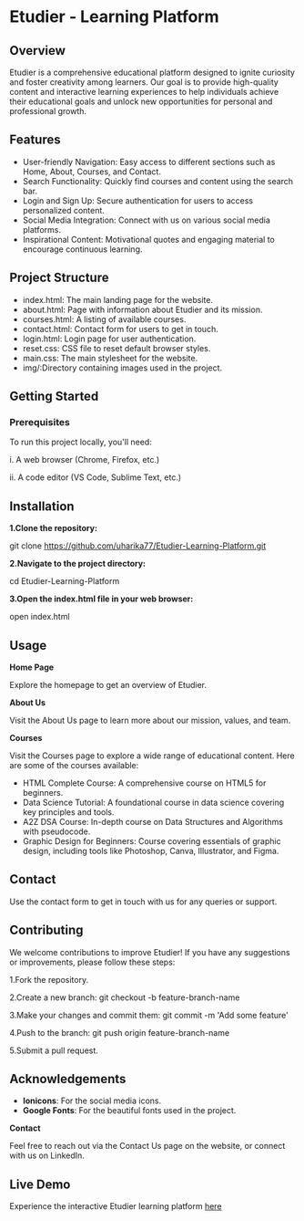 # Etudier - Learning Platform

## Overview

Etudier is a comprehensive educational platform designed to ignite curiosity and foster creativity among learners. Our goal is to provide high-quality content and interactive learning experiences to help individuals achieve their educational goals and unlock new opportunities for personal and professional growth.

## Features

- User-friendly Navigation: Easy access to different sections such as Home, About, Courses, and Contact.
- Search Functionality: Quickly find courses and content using the search bar.
- Login and Sign Up: Secure authentication for users to access personalized content.
- Social Media Integration: Connect with us on various social media platforms.
- Inspirational Content: Motivational quotes and engaging material to encourage continuous learning.
  
## Project Structure

- index.html: The main landing page for the website.
- about.html: Page with information about Etudier and its mission.
- courses.html: A listing of available courses.
- contact.html: Contact form for users to get in touch.
- login.html: Login page for user authentication.
- reset.css: CSS file to reset default browser styles.
- main.css: The main stylesheet for the website.
- img/:Directory containing images used in the project.
  
## Getting Started

### Prerequisites

To run this project locally, you'll need:

i. A web browser (Chrome, Firefox, etc.)

ii. A code editor (VS Code, Sublime Text, etc.)

## Installation

**1.Clone the repository:**

 git clone https://github.com/uharika77/Etudier-Learning-Platform.git

**2.Navigate to the project directory:**

 cd Etudier-Learning-Platform

**3.Open the index.html file in your web browser:**

 open index.html

## Usage

**Home Page**

Explore the homepage to get an overview of Etudier.

**About Us**

Visit the About Us page to learn more about our mission, values, and team.

**Courses**

Visit the Courses page to explore a wide range of educational content. Here are some of the courses available:

- HTML Complete Course: A comprehensive course on HTML5 for beginners.
- Data Science Tutorial: A foundational course in data science covering key principles and tools.
- A2Z DSA Course: In-depth course on Data Structures and Algorithms with pseudocode.
- Graphic Design for Beginners: Course covering essentials of graphic design, including tools like Photoshop, Canva, Illustrator, and Figma.
  
## Contact

Use the contact form to get in touch with us for any queries or support.

## Contributing

We welcome contributions to improve Etudier! If you have any suggestions or improvements, please follow these steps:

1.Fork the repository.

2.Create a new branch: git checkout -b feature-branch-name

3.Make your changes and commit them: git commit -m 'Add some feature'

4.Push to the branch: git push origin feature-branch-name

5.Submit a pull request.

## Acknowledgements

- **Ionicons**: For the social media icons.
- **Google Fonts**: For the beautiful fonts used in the project.
  
**Contact**

Feel free to reach out via the Contact Us page on the website, or connect with us on LinkedIn.

## Live Demo

Experience the interactive Etudier learning platform [here](https://uharika77.github.io/Etudier-Learning-Platform/)



